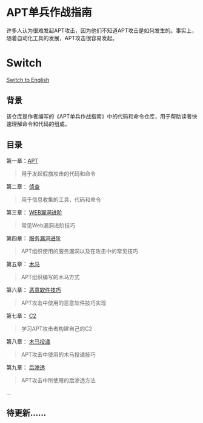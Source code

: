 # APT单兵作战指南

许多人认为很难发起APT攻击，因为他们不知道APT攻击是如何发生的。事实上，随着自动化工具的发展，APT攻击很容易发起。

# Switch

[Switch to English](https://github.com/GhostWolfLab/APT-Individual-Combat-Guide/blob/main/README-en.md)

## 背景

该仓库是作者编写的《APT单兵作战指南》中的代码和命令仓库，用于帮助读者快速理解命令和代码的组成。

## 目录

第一章：[APT](Zh/第一章)

> 用于发起假旗攻击的代码和命令

第二章： [侦查](Zh/第二章)

> 用于信息收集的工具、代码和命令

第三章： [WEB漏洞进阶](Zh/第三章)

> 常见Web漏洞进阶技巧

第四章： [服务漏洞进阶](Zh/第四章)

> APT组织使用的服务漏洞以及在攻击中的常见技巧

第五章： [木马](Zh/第五章)

> APT组织编写的木马方式

第六章： [恶意软件技巧](Zh/第六章)

> APT攻击中使用的恶意软件技巧实现

第七章： [C2](Zh/第七章)

> 学习APT攻击者构建自己的C2

第八章： [木马投递](Zh/第八章)

> APT攻击中使用的木马投递技巧

第九章： [后渗透](Zh/第九章)

> APT攻击中所使用的后渗透方法


...

## 待更新......
